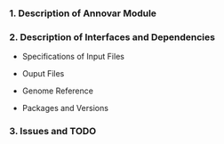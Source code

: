 ### 1. Description of Annovar Module

### 2. Description of Interfaces and Dependencies

- Specifications of Input Files

- Ouput Files

- Genome Reference

- Packages and Versions

### 3. Issues and TODO
